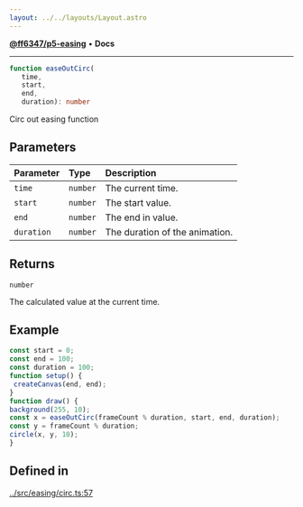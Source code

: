 ```yaml
---
layout: ../../layouts/Layout.astro
---
```


[**@ff6347/p5-easing**](README.md) • **Docs**

***

```ts
function easeOutCirc(
   time, 
   start, 
   end, 
   duration): number
```

Circ out easing function

## Parameters

| Parameter | Type | Description |
| :------ | :------ | :------ |
| `time` | `number` | The current time. |
| `start` | `number` | The start value. |
| `end` | `number` | The end in value. |
| `duration` | `number` | The duration of the animation. |

## Returns

`number`

The calculated value at the current time.

## Example

```ts
const start = 0;
const end = 100;
const duration = 100;
function setup() {
 createCanvas(end, end);
}
function draw() {
background(255, 10);
const x = easeOutCirc(frameCount % duration, start, end, duration);
const y = frameCount % duration;
circle(x, y, 10);
}
```

## Defined in

[../src/easing/circ.ts:57](https://github.com/ff6347/p5-easing/blob/226687d365587d73a12ac8d460667a1a198c05c5/src/easing/circ.ts#L57)
